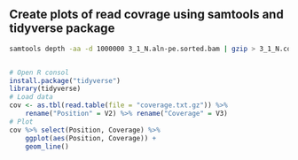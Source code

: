 ## Create plots of read covrage using samtools and tidyverse package
````bash
samtools depth -aa -d 1000000 3_1_N.aln-pe.sorted.bam | gzip > 3_1_N.coverage.txt.gz

````
````R

# Open R consol
install.package("tidyverse")
library(tidyverse)
# Load data
cov <- as.tbl(read.table(file = "coverage.txt.gz")) %>% 
	rename("Position" = V2) %>% rename("Coverage" = V3)
# Plot
cov %>% select(Position, Coverage) %>% 
	ggplot(aes(Position, Coverage)) + 
	geom_line()
